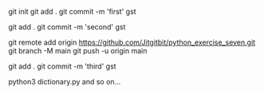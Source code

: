 git init
git add .
git commit -m 'first'
gst

git add .
git commit -m 'second'
gst

git remote add origin https://github.com/Jitgitbit/python_exercise_seven.git
git branch -M main
git push -u origin main

git add .
git commit -m 'third'
gst

python3 dictionary.py
and so on...